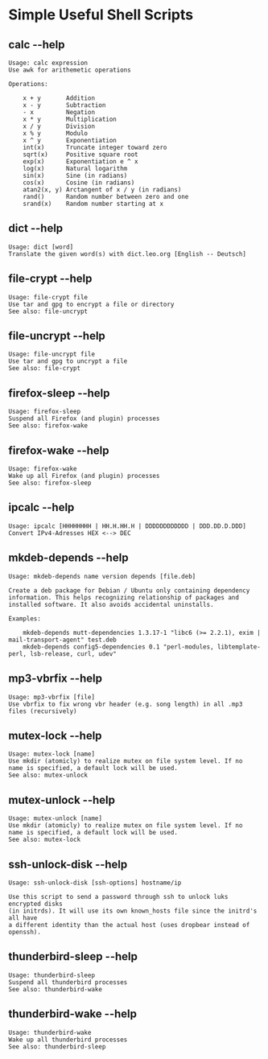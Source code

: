 # Simple Useful Shell Scripts

## calc --help
    Usage: calc expression
    Use awk for arithemetic operations
    
    Operations: 
    
        x + y       Addition
        x - y       Subtraction
        - x         Negation
        x * y       Multiplication
        x / y       Division
        x % y       Modulo
        x ^ y       Exponentiation
        int(x)      Truncate integer toward zero
        sqrt(x)     Positive square root
        exp(x)      Exponentiation e ^ x
        log(x)      Natural logarithm
        sin(x)      Sine (in radians)
        cos(x)      Cosine (in radians)
        atan2(x, y) Arctangent of x / y (in radians)
        rand()      Random number between zero and one
        srand(x)    Random number starting at x

## dict --help
    Usage: dict [word]
    Translate the given word(s) with dict.leo.org [English -- Deutsch]

## file-crypt --help
    Usage: file-crypt file
    Use tar and gpg to encrypt a file or directory
    See also: file-uncrypt

## file-uncrypt --help
    Usage: file-uncrypt file
    Use tar and gpg to uncrypt a file
    See also: file-crypt

## firefox-sleep --help
    Usage: firefox-sleep
    Suspend all Firefox (and plugin) processes
    See also: firefox-wake

## firefox-wake --help
    Usage: firefox-wake
    Wake up all Firefox (and plugin) processes
    See also: firefox-sleep

## ipcalc --help
    Usage: ipcalc [HHHHHHHH | HH.H.HH.H | DDDDDDDDDDDD | DDD.DD.D.DDD]
    Convert IPv4-Adresses HEX <--> DEC

## mkdeb-depends --help
    Usage: mkdeb-depends name version depends [file.deb]

    Create a deb package for Debian / Ubuntu only containing dependency
    information. This helps recognizing relationship of packages and
    installed software. It also avoids accidental uninstalls.

    Examples: 

        mkdeb-depends mutt-dependencies 1.3.17-1 "libc6 (>= 2.2.1), exim | mail-transport-agent" test.deb
        mkdeb-depends config5-dependencies 0.1 "perl-modules, libtemplate-perl, lsb-release, curl, udev"

## mp3-vbrfix --help
    Usage: mp3-vbrfix [file]
    Use vbrfix to fix wrong vbr header (e.g. song length) in all .mp3 files (recursively)

## mutex-lock --help
    Usage: mutex-lock [name]
    Use mkdir (atomicly) to realize mutex on file system level. If no
    name is specified, a default lock will be used.
    See also: mutex-unlock

## mutex-unlock --help
    Usage: mutex-unlock [name]
    Use mkdir (atomicly) to realize mutex on file system level. If no
    name is specified, a default lock will be used.
    See also: mutex-lock

## ssh-unlock-disk --help
    Usage: ssh-unlock-disk [ssh-options] hostname/ip
    
    Use this script to send a password through ssh to unlock luks encrypted disks
    (in initrds). It will use its own known_hosts file since the initrd's all have
    a different identity than the actual host (uses dropbear instead of openssh).

## thunderbird-sleep --help
    Usage: thunderbird-sleep
    Suspend all thunderbird processes
    See also: thunderbird-wake

## thunderbird-wake --help
    Usage: thunderbird-wake
    Wake up all thunderbird processes
    See also: thunderbird-sleep
